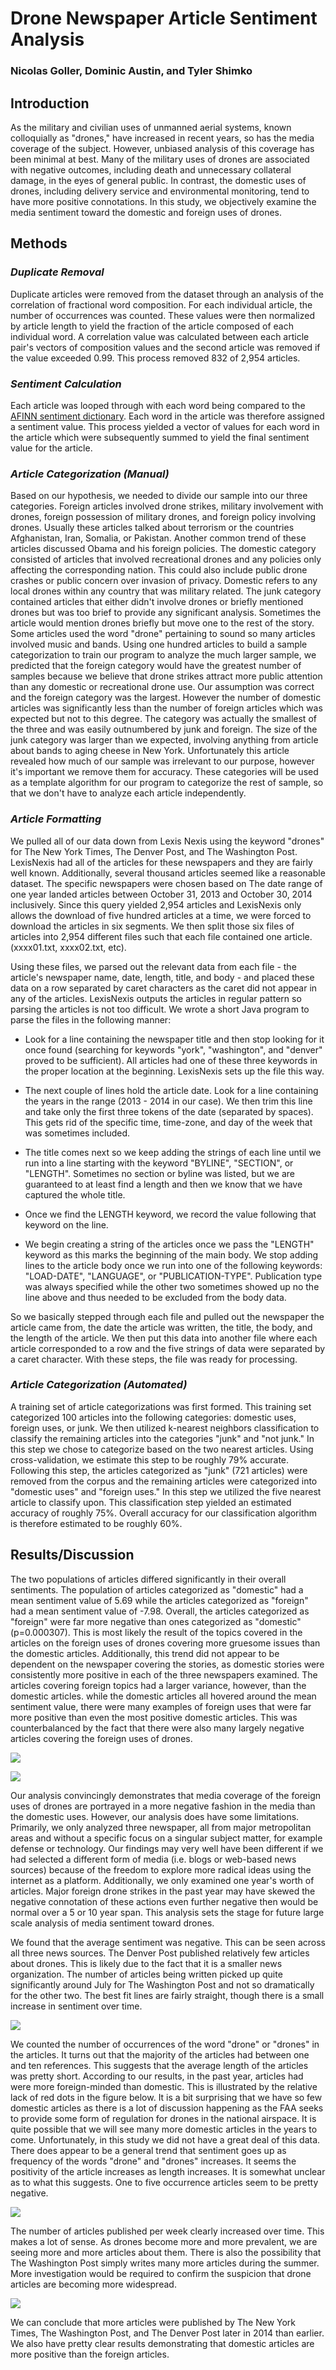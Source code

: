 # Drone Newspaper Article Sentiment Analysis

### Nicolas Goller, Dominic Austin, and Tyler Shimko

## Introduction

As the military and civilian uses of unmanned aerial systems, known colloquially as "drones," have increased in recent years, so has the media coverage of the subject. However, unbiased analysis of this coverage has been minimal at best. Many of the military uses of drones are associated with negative outcomes, including death and unnecessary collateral damage, in the eyes of  general public. In contrast, the domestic uses of drones, including delivery service and environmental monitoring, tend to have more positive connotations. In this study, we objectively examine the media sentiment toward the domestic and foreign uses of drones.

## Methods

### *Duplicate Removal*

Duplicate articles were removed from the dataset through an analysis of the correlation of fractional word composition. For each individual article, the number of occurrences was counted. These values were then normalized by article length to yield the fraction of the article composed of each individual word. A correlation value was calculated between each article pair's vectors of composition values and the second article was removed if the value exceeded 0.99. This process removed 832 of 2,954 articles.

### *Sentiment Calculation*

Each article was looped through with each word being compared to the [AFINN sentiment dictionary](http://www2.imm.dtu.dk/pubdb/views/publication_details.php?id=6010). Each word in the article was therefore assigned a sentiment value. This process yielded a vector of values for each word in the article which were subsequently summed to yield the final sentiment value for the article.

### *Article Categorization (Manual)*

Based on our hypothesis, we needed to divide our sample into our three categories. Foreign articles involved drone strikes, military involvement with drones, foreign possession of military drones, and foreign policy involving drones. Usually these articles talked about terrorism or the countries Afghanistan, Iran, Somalia, or Pakistan. Another common trend of these articles discussed Obama and his foreign policies. The domestic category consisted of articles that involved recreational drones and any policies only affecting the corresponding nation. This could also include public drone crashes or public concern over invasion of privacy. Domestic refers to any local drones within any country that was military related.  The junk category contained articles that either didn't involve drones or briefly mentioned drones but was too brief to provide any significant analysis. Sometimes the article would mention drones briefly but move one to the rest of the story. Some articles used the word "drone" pertaining to sound so many articles involved music and bands.
Using one hundred articles to build a sample categorization to train our program to analyze the much larger sample, we predicted that the foreign category would have the greatest number of samples because we believe that drone strikes attract more public attention than any domestic or recreational drone use. Our assumption was correct and the foreign category was the largest. However the number of domestic articles was significantly less than the number of foreign articles which was expected but not to this degree. The category was actually the smallest of the three and was easily outnumbered by junk and foreign. The size of the junk category was larger than we expected, involving anything from article about bands to aging cheese in New York. Unfortunately this article revealed how much of our sample was irrelevant to our purpose, however it's important we remove them for accuracy. These categories will be used as a template algorithm for our program to categorize the rest of sample, so that we don't have to analyze each article independently. 

### *Article Formatting*

We pulled all of our data down from Lexis Nexis using the keyword "drones" for The New York Times, The Denver Post, and The Washington Post. LexisNexis had all of the articles for these newspapers and they are fairly well known. Additionally, several thousand articles seemed like a reasonable dataset. The specific newspapers were chosen based on The date range of one year landed articles between October 31, 2013 and October 30, 2014 inclusively. Since this query yielded 2,954 articles and LexisNexis only allows the download of five hundred articles at a time, we were forced to download the articles in six segments. We then split those six files of articles into 2,954 different files such that each file contained one article. (xxxx01.txt, xxxx02.txt, etc). 

Using these files, we parsed out the relevant data from each file - the article's newspaper name, date, length, title, and body - and placed these data on a row separated by caret characters as the caret did not appear in any of the articles. LexisNexis outputs the articles in regular pattern so parsing the articles is not too difficult. We wrote a short Java program to parse the files in the following manner:

+ Look for a line containing the newspaper title and then stop looking for it once found (searching for keywords "york", "washington", and "denver" proved to be sufficient). All articles had one of these three keywords in the proper location at the beginning. LexisNexis sets up the file this way.

+ The next couple of lines hold the article date. Look for a line containing the years in the range (2013 - 2014 in our case). We then trim this line and take only the first three tokens of the date (separated by spaces). This gets rid of the specific time, time-zone, and day of the week that was sometimes included.

+ The title comes next so we keep adding the strings of each line until we run into a line starting with the keyword "BYLINE", "SECTION", or "LENGTH". Sometimes no section or byline was listed, but we are guaranteed to at least find a length and then we know that we have captured the whole title.

+ Once we find the LENGTH keyword, we record the value following that keyword on the line.

+ We begin creating a string of the articles once we pass the "LENGTH" keyword as this marks the beginning of the main body. We stop adding lines to the article body once we run into one of the following keywords: "LOAD-DATE", "LANGUAGE", or "PUBLICATION-TYPE". Publication type was always specified while the other two sometimes showed up no the line above and thus needed to be excluded from the body data.

So we basically stepped through each file and pulled out the newspaper the article came from, the date the article was written, the title, the body, and the length of the article. We then put this data into another file where each article corresponded to a row and the five strings of data were separated by a caret character. With these steps, the file was ready for processing.

### *Article Categorization (Automated)*

A training set of article categorizations was first formed. This training set categorized 100 articles into the following categories: domestic uses, foreign uses, or junk. We then utilized k-nearest neighbors classification to classify the remaining articles into the categories "junk" and "not junk." In this step we chose to categorize based on the two nearest articles. Using cross-validation, we estimate this step to be roughly 79% accurate. Following this step, the articles categorized as "junk" (721 articles) were removed from the corpus and the remaining articles were categorized into "domestic uses" and "foreign uses." In this step we utilized the five nearest article to classify upon. This classification step yielded an estimated accuracy of roughly 75%. Overall accuracy for our classification algorithm is therefore estimated to be roughly 60%.

## Results/Discussion

The two populations of articles differed significantly in their overall sentiments. The population of articles categorized as "domestic" had a mean sentiment value of 5.69 while the articles categorized as "foreign" had a mean sentiment value of -7.98. Overall, the articles categorized as "foreign" were far more negative than ones categorized as "domestic" (p=0.000307). This is most likely the result of the topics covered in the articles on the foreign uses of drones covering more gruesome issues than the domestic articles. Additionally, this trend did not appear to be dependent on the newspaper covering the stories, as domestic stories were consistently more positive in each of the three newspapers examined. The articles covering foreign topics had a larger variance, however, than the domestic articles. while the domestic articles all hovered around the mean sentiment value, there were many examples of foreign uses that were far more positive than even the most positive domestic articles. This was counterbalanced by the fact that there were also many largely negative articles covering the foreign uses of drones.

![](https://raw.githubusercontent.com/TShimko126/DroneProject/master/Plot3.jpg)

![](https://raw.githubusercontent.com/TShimko126/DroneProject/master/Plot5.jpg)

Our analysis convincingly demonstrates that media coverage of the foreign uses of drones are portrayed in a more negative fashion in the media than the domestic uses. However, our analysis does have some limitations. Primarily, we only analyzed three newspaper, all from major metropolitan areas and without a specific focus on a singular subject matter, for example defense or technology. Our findings may very well have been different if we had selected a different form of media (i.e. blogs or web-based news sources) because of the freedom to explore more radical ideas using the internet as a platform. Additionally, we only examined one year's worth of articles. Major foreign drone strikes in the past year may have skewed the negative connotation of these actions even further negative then would be normal over a 5 or 10 year span. This analysis sets the stage for future large scale analysis of media sentiment toward drones.
 
We found that the average sentiment was negative. This can be seen across all three news sources. The Denver Post published relatively few articles about drones. This is likely due to the fact that it is a smaller news organization. The number of articles being written picked up quite significantly around July for The Washington Post and not so dramatically for the other two. The best fit lines are fairly straight, though there is a small increase in sentiment over time. 

![](https://raw.githubusercontent.com/TShimko126/DroneProject/master/Plot1.jpg)

We counted the number of occurrences of the word "drone" or "drones" in the articles. It turns out that the majority of the articles had between one and ten references. This suggests that the average length of the articles was pretty short. According to our results, in the past year, articles had were more foreign-minded than domestic. This is illustrated by the relative lack of red dots in the figure below. It is a bit surprising that we have so few domestic articles as there is a lot of discussion happening as the FAA seeks to provide some form of regulation for drones in the national airspace. It is quite possible that we will see many more domestic articles in the years to come. Unfortunately, in this study we did not have a great deal of this data. There does appear to be a general trend that sentiment goes up as frequency of the words "drone" and "drones" increases. It seems the positivity of the article increases as length increases. It is somewhat unclear as to what this suggests. One to five occurrence articles seem to be pretty negative.   

![](https://raw.githubusercontent.com/TShimko126/DroneProject/master/Plot2.jpg)

The number of articles published per week clearly increased over time. This makes a lot of sense. As drones become more and more prevalent, we are seeing more and more articles about them. There is also the possibility that The Washington Post simply writes many more articles during the summer. More investigation would be required to confirm the suspicion that drone articles are becoming more widespread.

![](https://raw.githubusercontent.com/TShimko126/DroneProject/master/Plot4.jpg)

We can conclude that more articles were published by The New York Times, The Washington Post, and The Denver Post later in 2014 than earlier. We also have pretty clear results demonstrating that domestic articles are more positive than the foreign articles. 